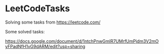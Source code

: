 # LeetCodeTasks
Solving some tasks from https://leetcode.com/

Some solved tasks:

https://docs.google.com/document/d/1ntchPnwGmIR7UMrfUmPjdm3V2mOyFPadNfH1vG9dARM/edit?usp=sharing
